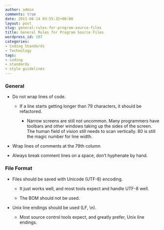 ```yaml
---
author: admin
comments: true
date: 2011-08-14 03:55:32+00:00
layout: post
slug: general-rules-for-program-source-files
title: General Rules for Program Source Files
wordpress_id: 107
categories:
- Coding Standards
- Technology
tags:
- coding
- standards
- style guidelines
---
```


### General





	
  * Do not wrap lines of code.


	
    * If a line starts getting longer than 79 characters, it should be refactored.


	
      * Narrow screens are still not uncommon. Many programmers have toolbars and other windows taking up the sides of the screen. The human field of vision still needs to scan vertically. 80 is still the magic number for line width.



	
  * Wrap lines of comments at the 79th column

	
  * Always break comment lines on a space, don’t hyphenate by hand.




### File Format





	
  * Files should be saved with Unicode (UTF-8) encoding.


	
    * It just works well, and most tools expect and handle UTF-8 well.

	
    * The BOM should not be used.


	
  * Unix line endings should be used (LF, \n).


	
    * Most source control tools expect, and greatly prefer, Unix line endings.



